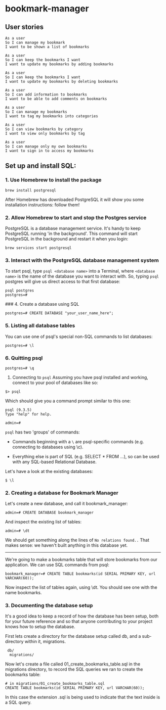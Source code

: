 # bookmark-manager


## User stories
```
As a user
So I can manage my bookmark
I want to be shown a list of bookmarks

As a user
So I can keep the bookmarks I want
I want to update my bookmarks by adding bookmarks

As a user
So I can keep the bookmarks I want
I want to update my bookmarks by deleting bookmarks

As a user
So I can add information to bookmarks
I want to be able to add comments on bookmarks

As a user
So I can manage my bookmarks
I want to tag my bookmarks into categories

As a user 
So I can view bookmarks by category
I want to view only bookmarks by tag

As a user
So I can manage only my own bookmarks
I want to sign in to access my bookmarks
```

## Set up and install SQL:

### 1. Use Homebrew to install the package

```
brew install postgresql
```

After Homebrew has downloaded PostgreSQL it will show you some installation instructions: follow them!

### 2. Allow Homebrew to start and stop the Postgres service

PostgreSQL is a database management service. It's handy to keep PostgreSQL running 'in the background'. This command will start PostgreSQL in the background and restart it when you login:

```
brew services start postgresql
```

### 3. Interact with the PostgreSQL database management system

To start psql, type `psql <database name>` into a Terminal, where `<database name>` is the name of the database you want to interact with. So, typing `psql` postgres will give us direct access to that first database:

```
psql postgres
postgres=#
```

### 4. Create a database using SQL

```
postgres=# CREATE DATABASE "your_user_name_here";
```

### 5. Listing all database tables
You can use one of psql's special non-SQL commands to list databases:

```
postgres=# \l
```

### 6. Quitting psql

```
postgres=# \q
```

1. Connecting to `psql`
Assuming you have psql installed and working, connect to your pool of databases like so:

```
$> psql
```

Which should give you a command prompt similar to this one:

```
psql (9.3.5)
Type "help" for help.

admin=#
```

`psql` has two 'groups' of commands:

- Commands beginning with a `\` are psql-specific commands (e.g. connecting to      databases using \c).

- Everything else is part of SQL (e.g. SELECT * FROM ...), so can be used with any SQL-based Relational Database.

Let's have a look at the existing databases:

```
$ \l
```

### 2. Creating a database for Bookmark Manager

Let's create a new database, and call it bookmark_manager:

```
admin=# CREATE DATABASE bookmark_manager
```

And inspect the existing list of tables:

```
admin=# \dt
```

We should get something along the lines of `No relations found..` That makes sense: we haven't built anything in this database yet.

---

We're going to make a bookmarks table that will store bookmarks from our application. We can use SQL commands from psql:

```
bookmark_manager=# CREATE TABLE bookmarks(id SERIAL PRIMARY KEY, url VARCHAR(60));
```

Now inspect the list of tables again, using \dt. You should see one with the name bookmarks.

### 3. Documenting the database setup

It's a good idea to keep a record of how the database has been setup, both for your future reference and so that anyone contributing to your project knows how to setup the database.

First lets create a directory for the database setup called db, and a sub-directory within it, migrations.

```
 db/
  migrations/
```

Now let's create a file called 01_create_bookmarks_table.sql in the migrations directory, to record the SQL queries we ran to create the bookmarks table:

```
# in migrations/01_create_bookmarks_table.sql
CREATE TABLE bookmarks(id SERIAL PRIMARY KEY, url VARCHAR(60));
```

In this case the extension .sql is being used to indicate that the text inside is a SQL query.


